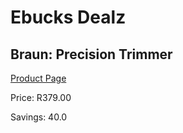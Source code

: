 
# Ebucks Dealz
## Braun: Precision Trimmer
[Product Page](https://www.ebucks.com/web/shop/productSelected.do?prodId=627414794&catId=1186081080)

Price: R379.00

Savings: 40.0


	